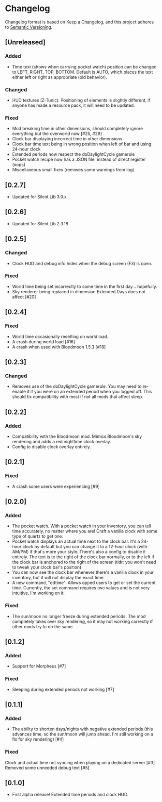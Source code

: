 # Changelog

Changelog format is based on [Keep a Changelog](https://keepachangelog.com/en/1.0.0/),
and this project adheres to [Semantic Versioning](https://semver.org/spec/v2.0.0.html).

## [Unreleased]
### Added
- Time text (shows when carrying pocket watch) position can be changed to LEFT, RIGHT, TOP, BOTTOM. Default is AUTO, which places the text either left or right as appropriate (old behavior).
### Changed
- HUD textures (Z-Tunic). Positioning of elements is slightly different, if anyone has made a resource pack, it will need to be updated.
### Fixed
- Mod breaking time in other dimensions, should completely ignore everything but the overworld now [#25, #29]
- Clock bar displaying incorrect time in other dimensions
- Clock bar time text being in wrong position when left of bar and using 24-hour clock
- Extended periods now respect the doDaylightCycle gamerule
- Pocket watch recipe now has a JSON file, instead of direct register (oops)
- Miscellaneous small fixes (removes some warnings from log)

## [0.2.7]
- Updated for Silent Lib 3.0.x

## [0.2.6]
- Updated for Silent Lib 2.3.18

## [0.2.5]
### Changed
- Clock HUD and debug info hides when the debug screen (F3) is open.
### Fixed
- World time being set incorrectly to some time in the first day... hopefully.
- Sky renderer being replaced in dimension Extended Days does not affect [#20]

## [0.2.4]
### Fixed
- World time occasionally resetting on world load.
- A crash during world load [#16]
- A crash when used with Bloodmoon 1.5.3 [#18]

## [0.2.3]
### Changed
- Removes use of the doDaylightCycle gamerule. You may need to re-enable it if you were on an extended period when you logged off. This should fix compatibility with most if not all mods that affect sleep.

## [0.2.2]
### Added
- Compatibility with the Bloodmoon mod. Mimics Bloodmoon's sky rendering and adds a red nighttime clock overlay.
- Config to disable clock overlay entirely.

## [0.2.1]
### Fixed
- A crash some users were experiencing [#9]

## [0.2.0]
### Added
- The pocket watch. With a pocket watch in your inventory, you can tell time accurately, no matter where you are! Craft a vanilla clock with some type of quartz to get one.
- Pocket watch displays an actual time next to the clock bar. It's a 24-hour clock by default but you can change it to a 12-hour clock (with AM/PM) if that's more your style. There's also a config to disable it entirely. The text is to the right of the clock bar normally, or to the left if the clock bar is anchored to the right of the screen (tldr: you won't need to tweak your clock bar's position)
- You can now see the clock bar whenever there's a vanilla clock in your inventory, but it will not display the exact time.
- A new command, "edtime". Allows opped users to get or set the current time. Currently, the set command requires two values and is not very intuitive. I'm working on it.
### Fixed
- The sun/moon no longer freeze during extended periods. The mod completely takes over sky rendering, so it may not working correctly if other mods try to do the same.

## [0.1.2]
### Added
- Support for Morpheus [#7]
### Fixed
- Sleeping during extended periods not working [#7]

## [0.1.1]
### Added
- The ability to shorten days/nights with negative extended periods (this advances time, so the sun/moon will jump ahead. I'm still working on a fix for sky rendering) [#4]
### Fixed
Clock and actual time not syncing when playing on a dedicated server [#3]
Removed some unneeded debug text [#5]

## [0.1.0]
- First alpha release! Extended time periods and clock HUD.

